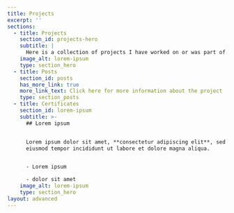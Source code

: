 ```yaml
---
title: Projects
excerpt: ''
sections:
  - title: Projects
    section_id: projects-hero
    subtitle: |
      Here is a collection of projects I have worked on or was part of.
    image_alt: lorem-ipsum
    type: section_hero
  - title: Posts
    section_id: posts
    has_more_link: true
    more_link_text: Click here for more information about the project
    type: section_posts
  - title: Certificates
    section_id: lorem-ipsum
    subtitle: >-
      ## Lorem ipsum


      Lorem ipsum dolor sit amet, **consectetur adipiscing elit**, sed do
      eiusmod tempor incididunt ut labore et dolore magna aliqua.


      - Lorem ipsum

      - dolor sit amet
    image_alt: lorem-ipsum
    type: section_hero
layout: advanced
---
```

